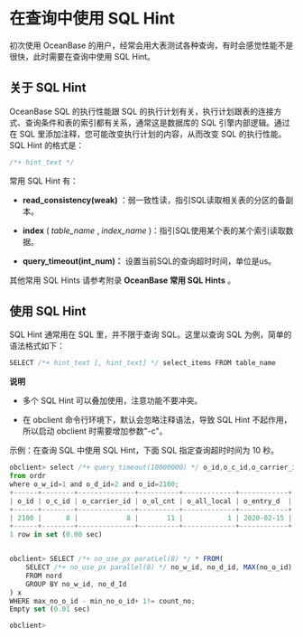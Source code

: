 在查询中使用 SQL Hint 
====================================



初次使用 OceanBase 的用户，经常会用大表测试各种查询，有时会感觉性能不是很快，此时需要在查询中使用 SQL Hint。

关于 SQL Hint 
--------------------

OceanBase SQL 的执行性能跟 SQL 的执行计划有关，执行计划跟表的连接方式、查询条件和表的索引都有关系，通常这是数据库的 SQL 引擎内部逻辑。通过在 SQL 里添加注释，您可能改变执行计划的内容，从而改变 SQL 的执行性能。SQL Hint 的格式是：

```javascript
/*+ hint_text */
```



常用 SQL Hint 有：

* **read_consistency(weak)** ：弱一致性读，指引SQL读取相关表的分区的备副本。

* **index** ( *table_name* , *index_name* )：指引SQL使用某个表的某个索引读取数据。

* **query_timeout(int_num)：** 设置当前SQL的查询超时时间，单位是us。




其他常用 SQL Hints 请参考附录 **OceanBase 常用 SQL Hints** 。



使用 SQL Hint 
--------------------

SQL Hint 通常用在 SQL 里，并不限于查询 SQL。这里以查询 SQL 为例，简单的语法格式如下：

```javascript
SELECT /*+ hint_text [, hint_text] */ select_items FROM table_name
```


**说明**



* 多个 SQL Hint 可以叠加使用，注意功能不要冲突。

  

* 在 obclient 命令行环境下，默认会忽略注释语法，导致 SQL Hint 不起作用，所以启动 obclient 时需要增加参数"-c"。

  






示例：在查询 SQL 中使用 SQL Hint，下面 SQL 指定查询超时时间为 10 秒。

```javascript
obclient> select /*+ query_timeout(10000000) */ o_id,o_c_id,o_carrier_id,o_ol_cnt,o_all_local,o_entry_d 
from ordr   
where o_w_id=1 and o_d_id=2 and o_id=2100;
+------+--------+--------------+----------+-------------+------------+
| o_id | o_c_id | o_carrier_id | o_ol_cnt | o_all_local | o_entry_d  |
+------+--------+--------------+----------+-------------+------------+
| 2100 |      8 |            8 |       11 |           1 | 2020-02-15 |
+------+--------+--------------+----------+-------------+------------+
1 row in set (0.00 sec)


obclient> SELECT /*+ no_use_px paratLel(8) */ * FROM(
    SELECT /*+ no_use_px parallel(8) */ no_w_id, no_d_id, MAX(no_o_id) max_no_o_id, MIN(no_o_id) min_no_o_id, COUNT(*) count_no
    FROM nord
    GROUP BY no_w_id, no_d_Id
) x
WHERE max_no_o_id - min_no_o_id+ 1!= count_no;
Empty set (0.01 sec)

obclient>
```



